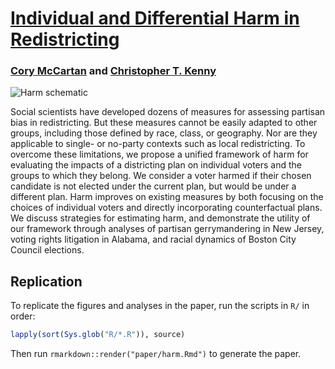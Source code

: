 # [Individual and Differential Harm in Redistricting](https://osf.io/preprints/socarxiv/nc2x7/)

### [Cory McCartan](https://corymccartan.com) and [Christopher T. Kenny](https://www.christophertkenny.com)

![Harm schematic](https://user-images.githubusercontent.com/2958471/187107731-ac78132f-479a-4c5c-bc6d-546d33f20500.png)

Social scientists have developed dozens of measures for assessing partisan bias in redistricting.
But these measures cannot be easily adapted to other groups, including those defined by race, class, or geography.
Nor are they applicable to single- or no-party contexts such as local redistricting.
To overcome these limitations, we propose a unified framework of harm for evaluating the impacts of a districting plan on individual voters and the groups to which they belong.
We consider a voter harmed if their chosen candidate is not elected under the current plan, but would be under a different plan.
Harm improves on existing measures by both focusing on the choices of individual voters and directly incorporating counterfactual plans.
We discuss strategies for estimating harm, and demonstrate the utility of our framework through analyses of partisan gerrymandering in New Jersey, voting rights litigation in Alabama, and racial dynamics of Boston City Council elections.

## Replication

To replicate the figures and analyses in the paper, run the scripts in `R/` in order:

``` r
lapply(sort(Sys.glob("R/*.R")), source)
```

Then run `rmarkdown::render("paper/harm.Rmd")` to generate the paper.

